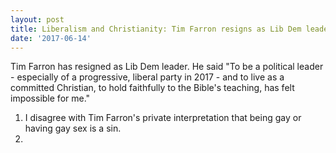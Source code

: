 ```yaml
---
layout: post
title: Liberalism and Christianity: Tim Farron resigns as Lib Dem leader
date: '2017-06-14'
---
```

Tim Farron has resigned as Lib Dem leader. He said "To be a political leader - especially of a progressive, liberal party in 2017 - and to live as a committed Christian, to hold faithfully to the Bible's teaching, has felt impossible for me."
1. I disagree with Tim Farron's private interpretation that being gay or having gay sex is a sin.
2. 
